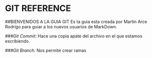 # GIT REFERENCE


##BIENVENIDOS A LA GUIA GIT
Es ta guia esta creada por Martín Arce Rodrigo para guiar a los nuevos usuarios de MarkDown.

_###Git Commit:_
Hace una copia apate del archivo en el que estamos escribiendo.

_###Git Branch:_
Nos permite crear ramas